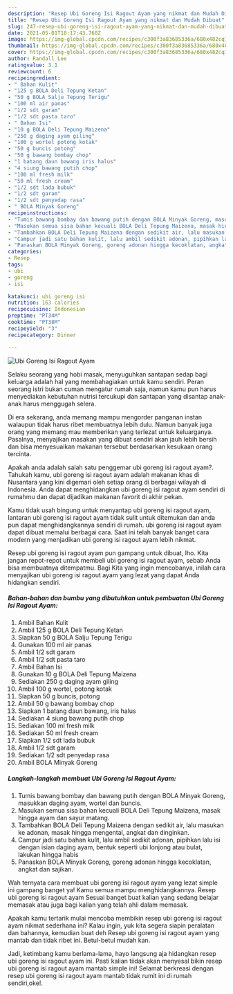 ```yaml
---
description: "Resep Ubi Goreng Isi Ragout Ayam yang nikmat dan Mudah Dibuat"
title: "Resep Ubi Goreng Isi Ragout Ayam yang nikmat dan Mudah Dibuat"
slug: 247-resep-ubi-goreng-isi-ragout-ayam-yang-nikmat-dan-mudah-dibuat
date: 2021-05-01T18:17:43.760Z
image: https://img-global.cpcdn.com/recipes/c300f3a83685336a/680x482cq70/ubi-goreng-isi-ragout-ayam-foto-resep-utama.jpg
thumbnail: https://img-global.cpcdn.com/recipes/c300f3a83685336a/680x482cq70/ubi-goreng-isi-ragout-ayam-foto-resep-utama.jpg
cover: https://img-global.cpcdn.com/recipes/c300f3a83685336a/680x482cq70/ubi-goreng-isi-ragout-ayam-foto-resep-utama.jpg
author: Randall Lee
ratingvalue: 3.1
reviewcount: 6
recipeingredient:
- " Bahan Kulit"
- "125 g BOLA Deli Tepung Ketan"
- "50 g BOLA Salju Tepung Terigu"
- "100 ml air panas"
- "1/2 sdt garam"
- "1/2 sdt pasta taro"
- " Bahan Isi"
- "10 g BOLA Deli Tepung Maizena"
- "250 g daging ayam giling"
- "100 g wortel potong kotak"
- "50 g buncis potong"
- "50 g bawang bombay chop"
- "1 batang daun bawang iris halus"
- "4 siung bawang putih chop"
- "100 ml fresh milk"
- "50 ml fresh cream"
- "1/2 sdt lada bubuk"
- "1/2 sdt garam"
- "1/2 sdt penyedap rasa"
- " BOLA Minyak Goreng"
recipeinstructions:
- "Tumis bawang bombay dan bawang putih dengan BOLA Minyak Goreng, masukkan daging ayam, wortel dan buncis."
- "Masukan semua sisa bahan kecuali BOLA Deli Tepung Maizena, masak hingga ayam dan sayur matang."
- "Tambahkan BOLA Deli Tepung Maizena dengan sedikit air, lalu masukan ke adonan, masak hingga mengental, angkat dan dinginkan."
- "Campur jadi satu bahan kulit, lalu ambil sedikit adonan, pipihkan lalu isi dengan isian daging ayam, bentuk seperti ubi lonjong atau bulat, lakukan hingga habis"
- "Panaskan BOLA Minyak Goreng, goreng adonan hingga kecoklatan, angkat dan sajikan."
categories:
- Resep
tags:
- ubi
- goreng
- isi

katakunci: ubi goreng isi 
nutrition: 163 calories
recipecuisine: Indonesian
preptime: "PT34M"
cooktime: "PT38M"
recipeyield: "3"
recipecategory: Dinner

---
```



![Ubi Goreng Isi Ragout Ayam](https://img-global.cpcdn.com/recipes/c300f3a83685336a/680x482cq70/ubi-goreng-isi-ragout-ayam-foto-resep-utama.jpg)

Selaku seorang yang hobi masak, menyuguhkan santapan sedap bagi keluarga adalah hal yang membahagiakan untuk kamu sendiri. Peran seorang istri bukan cuman mengatur rumah saja, namun kamu pun harus menyediakan kebutuhan nutrisi tercukupi dan santapan yang disantap anak-anak harus menggugah selera.

Di era  sekarang, anda memang mampu mengorder panganan instan walaupun tidak harus ribet membuatnya lebih dulu. Namun banyak juga orang yang memang mau memberikan yang terlezat untuk keluarganya. Pasalnya, menyajikan masakan yang dibuat sendiri akan jauh lebih bersih dan bisa menyesuaikan makanan tersebut berdasarkan kesukaan orang tercinta. 



Apakah anda adalah salah satu penggemar ubi goreng isi ragout ayam?. Tahukah kamu, ubi goreng isi ragout ayam adalah makanan khas di Nusantara yang kini digemari oleh setiap orang di berbagai wilayah di Indonesia. Anda dapat menghidangkan ubi goreng isi ragout ayam sendiri di rumahmu dan dapat dijadikan makanan favorit di akhir pekan.

Kamu tidak usah bingung untuk menyantap ubi goreng isi ragout ayam, lantaran ubi goreng isi ragout ayam tidak sulit untuk ditemukan dan anda pun dapat menghidangkannya sendiri di rumah. ubi goreng isi ragout ayam dapat dibuat memalui berbagai cara. Saat ini telah banyak banget cara modern yang menjadikan ubi goreng isi ragout ayam lebih nikmat.

Resep ubi goreng isi ragout ayam pun gampang untuk dibuat, lho. Kita jangan repot-repot untuk membeli ubi goreng isi ragout ayam, sebab Anda bisa membuatnya ditempatmu. Bagi Kita yang ingin mencobanya, inilah cara menyajikan ubi goreng isi ragout ayam yang lezat yang dapat Anda hidangkan sendiri.

<!--inarticleads1-->

##### Bahan-bahan dan bumbu yang dibutuhkan untuk pembuatan Ubi Goreng Isi Ragout Ayam:

1. Ambil  Bahan Kulit
1. Ambil 125 g BOLA Deli Tepung Ketan
1. Siapkan 50 g BOLA Salju Tepung Terigu
1. Gunakan 100 ml air panas
1. Ambil 1/2 sdt garam
1. Ambil 1/2 sdt pasta taro
1. Ambil  Bahan Isi
1. Gunakan 10 g BOLA Deli Tepung Maizena
1. Sediakan 250 g daging ayam giling
1. Ambil 100 g wortel, potong kotak
1. Siapkan 50 g buncis, potong
1. Ambil 50 g bawang bombay chop
1. Siapkan 1 batang daun bawang, iris halus
1. Sediakan 4 siung bawang putih chop
1. Sediakan 100 ml fresh milk
1. Sediakan 50 ml fresh cream
1. Siapkan 1/2 sdt lada bubuk
1. Ambil 1/2 sdt garam
1. Sediakan 1/2 sdt penyedap rasa
1. Ambil  BOLA Minyak Goreng




<!--inarticleads2-->

##### Langkah-langkah membuat Ubi Goreng Isi Ragout Ayam:

1. Tumis bawang bombay dan bawang putih dengan BOLA Minyak Goreng, masukkan daging ayam, wortel dan buncis.
1. Masukan semua sisa bahan kecuali BOLA Deli Tepung Maizena, masak hingga ayam dan sayur matang.
1. Tambahkan BOLA Deli Tepung Maizena dengan sedikit air, lalu masukan ke adonan, masak hingga mengental, angkat dan dinginkan.
1. Campur jadi satu bahan kulit, lalu ambil sedikit adonan, pipihkan lalu isi dengan isian daging ayam, bentuk seperti ubi lonjong atau bulat, lakukan hingga habis
1. Panaskan BOLA Minyak Goreng, goreng adonan hingga kecoklatan, angkat dan sajikan.




Wah ternyata cara membuat ubi goreng isi ragout ayam yang lezat simple ini gampang banget ya! Kamu semua mampu menghidangkannya. Resep ubi goreng isi ragout ayam Sesuai banget buat kalian yang sedang belajar memasak atau juga bagi kalian yang telah ahli dalam memasak.

Apakah kamu tertarik mulai mencoba membikin resep ubi goreng isi ragout ayam nikmat sederhana ini? Kalau ingin, yuk kita segera siapin peralatan dan bahannya, kemudian buat deh Resep ubi goreng isi ragout ayam yang mantab dan tidak ribet ini. Betul-betul mudah kan. 

Jadi, ketimbang kamu berlama-lama, hayo langsung aja hidangkan resep ubi goreng isi ragout ayam ini. Pasti kalian tiidak akan menyesal bikin resep ubi goreng isi ragout ayam mantab simple ini! Selamat berkreasi dengan resep ubi goreng isi ragout ayam mantab tidak rumit ini di rumah sendiri,oke!.

